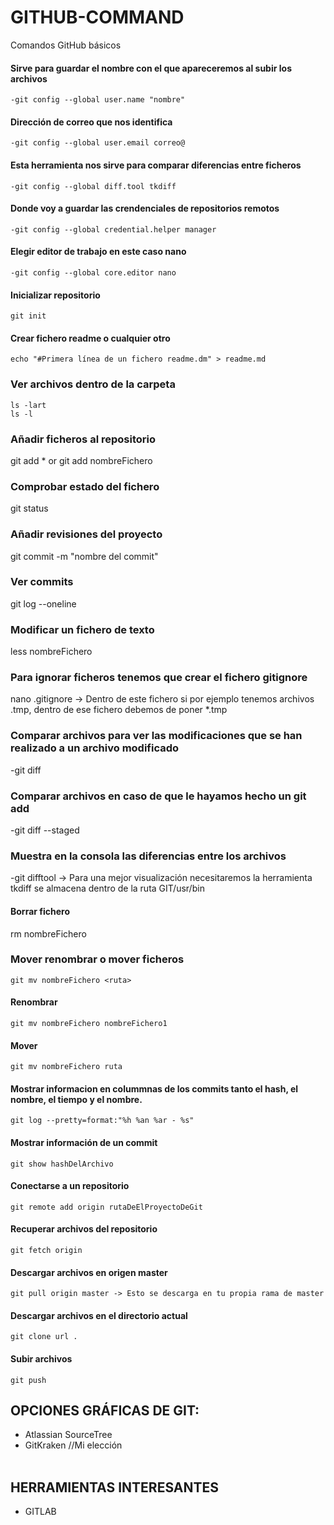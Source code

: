 # GITHUB-COMMAND
Comandos GitHub básicos

#### Sirve para guardar el nombre con el que apareceremos al subir los archivos
```ssh
-git config --global user.name "nombre"
```
#### Dirección de correo que nos identifica
```
-git config --global user.email correo@
```

#### Esta herramienta nos sirve para comparar diferencias entre ficheros
```
-git config --global diff.tool tkdiff        
```
#### Donde voy a guardar las crendenciales de repositorios remotos
```
-git config --global credential.helper manager      
```
#### Elegir editor de trabajo en este caso nano
```
-git config --global core.editor nano        
```
#### Inicializar repositorio
```
git init 				     
```
#### Crear fichero readme o cualquier otro
```
echo "#Primera línea de un fichero readme.dm" > readme.md	
```
### Ver archivos dentro de la carpeta
```
ls -lart
ls -l
```
### Añadir ficheros al repositorio
git add * or git add nombreFichero

### Comprobar estado del fichero
git status

### Añadir revisiones del proyecto
git commit -m "nombre del commit"

### Ver commits
git log --oneline

### Modificar un fichero de texto
less nombreFichero

### Para ignorar ficheros tenemos que crear el fichero gitignore
nano .gitignore -> Dentro de este fichero si por ejemplo tenemos archivos .tmp, dentro de ese fichero debemos de poner *.tmp

### Comparar archivos para ver las modificaciones que se han realizado a un archivo modificado
-git diff

### Comparar archivos en caso de que le hayamos hecho un git add 
-git diff --staged

### Muestra en la consola las diferencias entre los archivos
-git difftool  -> Para una mejor visualización necesitaremos la herramienta tkdiff  se almacena dentro de la ruta GIT/usr/bin

#### Borrar fichero
rm nombreFichero

### Mover renombrar o mover ficheros
```
git mv nombreFichero <ruta>
```
#### Renombrar
```
git mv nombreFichero nombreFichero1
```
#### Mover
```
git mv nombreFichero ruta
```
#### Mostrar informacion en colummnas de los commits tanto el hash, el nombre, el tiempo y el nombre.
```
git log --pretty=format:"%h %an %ar - %s"
```
#### Mostrar información de un commit
```
git show hashDelArchivo
```
#### Conectarse a un repositorio
```
git remote add origin rutaDeElProyectoDeGit
```
#### Recuperar archivos del repositorio
```
git fetch origin
```
#### Descargar archivos en origen master
```
git pull origin master -> Esto se descarga en tu propia rama de master
```
#### Descargar archivos en el directorio actual
```
git clone url .
```
#### Subir archivos 
```
git push 
```

## OPCIONES GRÁFICAS DE GIT:
- Atlassian SourceTree
- GitKraken	//Mi elección
<br /><br />	 	 	 	 	 
					 
## HERRAMIENTAS INTERESANTES 
- GITLAB

